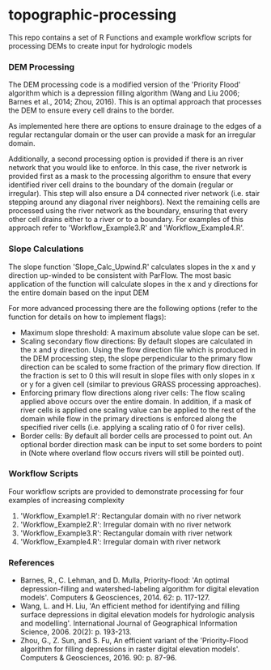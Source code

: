 # topographic-processing
This repo contains a set of R Functions and example workflow scripts for processing DEMs to create input for hydrologic models

### DEM Processing
The DEM processing code is a modified version of the 'Priority Flood' algorithm which is a depression filling algorithm (Wang and Liu 2006; Barnes et al., 2014; Zhou, 2016).  This is an optimal approach that processes the DEM to ensure every cell drains to the border.

As implemented here there are options to ensure drainage to the edges of a regular rectangular domain or the user can provide a mask for an irregular domain.

Additionally, a second processing option is provided if there is an river network that you would like to enforce. In this case, the river network is provided first as a mask to the processing algorithm to ensure that every identified river cell drains to the boundary of the domain (regular or irregular). This step will also ensure a D4 connected river network (i.e. stair stepping around any diagonal river neighbors). Next the remaining cells are processed using the river network as the boundary, ensuring that every other cell drains either to a river or to a boundary. For examples of this approach refer to 'Workflow_Example3.R' and 'Workflow_Example4.R'.

### Slope Calculations
The slope function 'Slope_Calc_Upwind.R' calculates slopes in the x and y direction up-winded to be consistent with ParFlow. The most basic application of the function will calculate slopes in the x and y directions for the entire domain based on the input DEM

For more advanced processing there are the following options (refer to the function for details on how to implement flags):
+ Maximum slope threshold: A maximum absolute value slope can be set.
+ Scaling secondary flow directions: By default slopes are calculated in the x and y direction. Using the flow direction file which is produced in the DEM processing step, the slope perpendicular to the primary flow direction can be scaled to some fraction of the primary flow direction. If the fraction is set to 0 this will result in slope files with only slopes in x or y for a given cell (similar to previous GRASS processing approaches).
+ Enforcing primary flow directions along river cells: The flow scaling applied above occurs over the entire domain. In addition, if a mask of river cells is applied one scaling value can be applied to the rest of the domain while flow in the primary directions is enforced along the specified river cells (i.e. applying a scaling ratio of 0 for river cells).
+ Border cells: By default all border cells are processed to point out. An optional border direction mask can be input to set some borders to point in (Note where overland flow occurs rivers will still be pointed out).

### Workflow Scripts
Four workflow scripts are provided to demonstrate processing for four examples of increasing complexity
1. 'Workflow_Example1.R': Rectangular domain with no river network
2. 'Workflow_Example2.R': Irregular domain with no river network
3. 'Workflow_Example3.R': Rectangular domain with river network
4. 'Workflow_Example4.R': Irregular domain with river network

### References
+ Barnes, R., C. Lehman, and D. Mulla, Priority-flood: 'An optimal depression-filling and watershed-labeling algorithm for digital elevation models'. Computers & Geosciences, 2014. 62: p. 117-127.
+ Wang, L. and H. Liu, 'An efficient method for identifying and filling surface depressions in digital elevation models for hydrologic analysis and modelling'. International Journal of Geographical Information Science, 2006. 20(2): p. 193-213.
+ Zhou, G., Z. Sun, and S. Fu, An efficient variant of the 'Priority-Flood algorithm for filling depressions in raster digital elevation models'. Computers & Geosciences, 2016. 90: p. 87-96.
